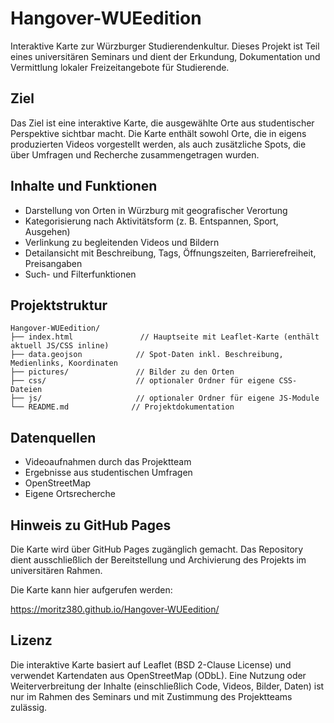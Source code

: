 # Hangover-WUEedition

Interaktive Karte zur Würzburger Studierendenkultur. Dieses Projekt ist Teil eines universitären Seminars und dient der Erkundung, Dokumentation und Vermittlung lokaler Freizeitangebote für Studierende.

## Ziel

Das Ziel ist eine interaktive Karte, die ausgewählte Orte aus studentischer Perspektive sichtbar macht. Die Karte enthält sowohl Orte, die in eigens produzierten Videos vorgestellt werden, als auch zusätzliche Spots, die über Umfragen und Recherche zusammengetragen wurden.

## Inhalte und Funktionen

- Darstellung von Orten in Würzburg mit geografischer Verortung
- Kategorisierung nach Aktivitätsform (z. B. Entspannen, Sport, Ausgehen)
- Verlinkung zu begleitenden Videos und Bildern
- Detailansicht mit Beschreibung, Tags, Öffnungszeiten, Barrierefreiheit, Preisangaben
- Such- und Filterfunktionen

## Projektstruktur

    Hangover-WUEedition/
    ├── index.html               // Hauptseite mit Leaflet-Karte (enthält aktuell JS/CSS inline)
    ├── data.geojson            // Spot-Daten inkl. Beschreibung, Medienlinks, Koordinaten
    ├── pictures/               // Bilder zu den Orten
    ├── css/                    // optionaler Ordner für eigene CSS-Dateien
    ├── js/                     // optionaler Ordner für eigene JS-Module
    └── README.md              // Projektdokumentation

## Datenquellen

- Videoaufnahmen durch das Projektteam
- Ergebnisse aus studentischen Umfragen
- OpenStreetMap
- Eigene Ortsrecherche


## Hinweis zu GitHub Pages

Die Karte wird über GitHub Pages zugänglich gemacht. Das Repository dient ausschließlich der Bereitstellung und Archivierung des Projekts im universitären Rahmen.

Die Karte kann hier aufgerufen werden:

https://moritz380.github.io/Hangover-WUEedition/

## Lizenz

Die interaktive Karte basiert auf Leaflet (BSD 2-Clause License) und verwendet Kartendaten aus OpenStreetMap (ODbL). Eine Nutzung oder Weiterverbreitung der Inhalte (einschließlich Code, Videos, Bilder, Daten) ist nur im Rahmen des Seminars und mit Zustimmung des Projektteams zulässig.
